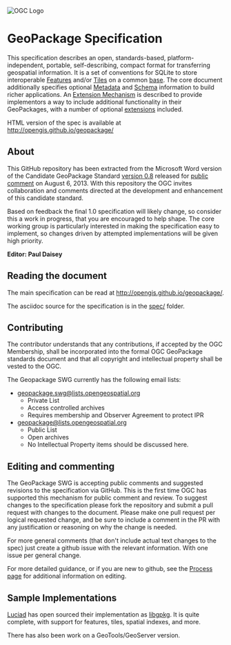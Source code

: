 ![OGC Logo](http://portal.opengeospatial.org/files/?artifact_id=11976&format=gif "OGC Logo")

GeoPackage Specification
==========

This specification describes an open, standards-based, platform-independent, portable, self-describing, 
compact format for transferring geospatial information. It is a set of conventions for SQLite to
store interoperable [Features](spec/2_features.md) and/or [Tiles](spec/3_tiles.md) on a common [base](spec/1_base.md).
The core document additionally specifies optional [Metadata](spec/5_metadata.md) and [Schema](spec/4_schema.md)
information to build richer applications. An [Extension Mechanism](spec/7_extensions-mechanism.md) is 
described to provide implementors a way to include additional functionality in their GeoPackages, with a 
number of optional [extensions](spec/8_extensions.md) included.

HTML version of the spec is available at http://opengis.github.io/geopackage/

About
-----

This GitHub repository has been extracted from the Microsoft Word version of the Candidate 
GeoPackage Standard [version 0.8](https://portal.opengeospatial.org/files/?artifact_id=54838) 
released for [public comment](http://www.opengeospatial.org/standards/requests/105) on August 6, 2013. 
With this repository the OGC invites collaboration and comments directed at the development 
and enhancement of this candidate standard. 

Based on feedback the final 1.0 specification will likely change, so consider this a work in progress,
that you are encouraged to help shape. The core working group is particularly interested in making
the specification easy to implement, so changes driven by attempted implementations will be given high
priority.

**Editor: Paul Daisey**

Reading the document
--------------------
The main specification can be read at http://opengis.github.io/geopackage/.

The asciidoc source for the specification is in the [spec/](spec/) folder.

Contributing
------------
The contributor understands that any contributions, if accepted by the OGC Membership, shall 
be incorporated into the formal OGC GeoPackage standards document and that all copyright and 
intellectual property shall be vested to the OGC.

The Geopackage SWG currently has the following email lists:
   - geopackage.swg@lists.opengeospatial.org
      - Private List
      - Access controlled archives
      - Requires membership and Observer Agreement to protect IPR
   - geopackage@lists.opengeospatial.org
      - Public List
      - Open archives
      - No Intellectual Property items should be discussed here.

Editing and commenting
----------------------
The GeoPackage SWG is accepting public comments and suggested revisions to the specification 
via GitHub. This is the first time OGC has supported this mechanism for public comment and review. 
To suggest changes to the specification please fork the repository and submit a pull request with
changes to the document. Please make one pull request per logical requested change, and be sure to
include a comment in the PR with any justification or reasoning on why the change is needed.

For more general comments (that don't include actual text changes to the spec) just create a github
issue with the relevant information. With one issue per general change.

For more detailed guidance, or if you are new to github, see the [Process page](process.md) for additional 
information on editing.

Sample Implementations
----------------------

[Luciad](http://www.luciad.com/) has open sourced their implementation as [libgpkg](https://bitbucket.org/luciad/libgpkg). It is
quite complete, with support for features, tiles, spatial indexes, and more.

There has also been work on a GeoTools/GeoServer version.

